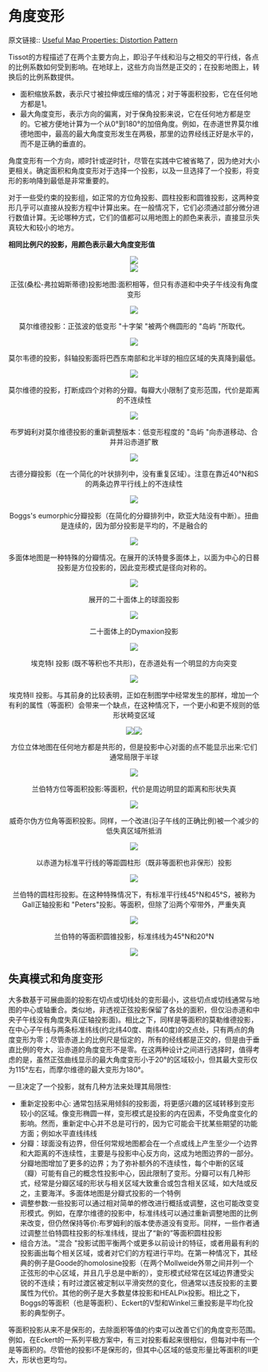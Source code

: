 # 角度变形
原文链接:: [Useful Map Properties: Distortion Pattern](https://web.archive.org/web/20180716235944/http://www.progonos.com/furuti/MapProj/Normal/CartProp/DefPatA/defPatA.html)

Tissot的方程描述了在两个主要方向上，即沿子午线和沿与之相交的平行线，各点的比例系数如何受到影响。在地球上，这些方向当然是正交的；在投影地图上，转换后的比例系数提供。

  * 面积缩放系数，表示尺寸被拉伸或压缩的情况；对于等面积投影，它在任何地方都是1。
  * 最大角度变形，表示方向的偏离，对于保角投影来说，它在任何地方都是空的。它被方便地计算为一个从0°到180°的加倍角度。例如，在赤道世界莫尔维德地图中，最高的最大角度变形发生在两极，那里的边界经线正好是水平的，而不是正确的垂直的。

角度变形有一个方向，顺时针或逆时针，尽管在实践中它被省略了，因为绝对大小更相关。确定面积和角度变形对于选择一个投影，以及一旦选择了一个投影，将变形的影响降到最低是非常重要的。

对于一些受约束的投影组，如正常的方位角投影、圆柱投影和圆锥投影，这两种变形几乎可以直接从投影方程中计算出来。在一般情况下，它们必须通过部分微分进行数值计算。无论哪种方式，它们的值都可以用地图上的颜色来表示，直接显示失真较大和较小的地方。

**相同比例尺的投影，用颜色表示最大角度变形值**
<div align="center"><img src="./asserts/image_1623424424876_0.png"/></div> 
<div align="center"><img src="./asserts/image_1623424430296_0.png"/></div> 
<center><p>正弦(桑松-弗拉姆斯蒂德)投影地图:面积相等，但只有赤道和中央子午线没有角度变形</p></center>
<div align="center"><img src="./asserts/image_1623424467052_0.png"/></div> 
<center><p>莫尔维德投影：正弦波的低变形 "十字架 "被两个椭圆形的 "岛屿 "所取代。</p></center>
<div align="center"><img src="./asserts/image_1623424508851_0.png"/></div> 
<center><p>莫尔韦德的投影，斜轴投影面将巴西东南部和北半球的相应区域的失真降到最低。</p></center>
<div align="center"><img src="./asserts/image_1623424549537_0.png"/></div> 
<center><p>莫尔维德的投影，打断成四个对称的分瓣。每瓣大小限制了变形范围，代价是距离的不连续性</p></center>
<div align="center"><img src="./asserts/image_1623424621778_0.png"/></div> 
<center><p>布罗姆利对莫尔维德投影的重新调整版本：低变形程度的 "岛屿 "向赤道移动、合并并沿赤道扩散</p></center>
<div align="center"><img src="./asserts/image_1623424666102_0.png"/></div> 
<center><p>古德分瓣投影（在一个简化的叶状排列中，没有重复区域）。注意在靠近40°N和S的两条边界平行线上的不连续性</p></center>
<div align="center"><img src="./asserts/image_1623424719447_0.png"/></div> 
<center><p>Boggs's eumorphic分瓣投影（在简化的分瓣排列中，欧亚大陆没有中断）。扭曲是连续的，因为部分投影是平均的，不是融合的</p></center>
<div align="center"><img src="./asserts/image_1623424790561_0.png"/></div> 
<center><p>多面体地图是一种特殊的分瓣情况。在展开的沃特曼多面体上，以面为中心的日晷投影是方位投影的，因此变形模式是径向对称的。</p></center>
<div align="center"><img src="./asserts/image_1623424841465_0.png"/></div> 
<center><p>展开的二十面体上的球面投影</p></center>
<div align="center"><img src="./asserts/image_1623424870154_0.png"/></div> 
<center><p>二十面体上的Dymaxion投影</p></center>
<div align="center"><img src="./asserts/image_1623424894524_0.png"/></div> 
<center><p>埃克特Ⅰ 投影  (既不等积也不共形)，在赤道处有一个明显的方向突变</p></center>
<div align="center"><img src="./asserts/image_1623424932598_0.png"/></div> 
<center><p>埃克特II 投影。与其前身的比较表明，正如在制图学中经常发生的那样，增加一个有利的属性（等面积）会带来一个缺点，在这种情况下，一个更小和更不规则的低形状畸变区域 </p></center>
<div align="center"><img src="./asserts/image_1623425008484_0.png"/><img src="./asserts/image_1623425013942_0.png"/></div> 
<center><p>方位立体地图在任何地方都是共形的，但是投影中心对面的点不能显示出来:它们通常局限于半球</p></center>
<div align="center"><img src="./asserts/image_1623425051157_0.png"/></div> 
<center><p>兰伯特方位等面积投影:等面积，代价是周边明显的距离和形状失真</p></center>
<div align="center"><img src="./asserts/image_1623425087517_0.png"/></div> 
<center><p>威奇尔伪方位角等面积投影。同样，一个改进(沿子午线的正确比例)被一个减少的低失真区域所抵消</p></center>
<div align="center"><img src="./asserts/image_1623425134288_0.png"/></div> 
<center><p>以赤道为标准平行线的等距圆柱形（既非等面积也非保形）投影</p></center>
<div align="center"><img src="./asserts/image_1623425159166_0.png"/></div> 
<center><p>兰伯特的圆柱形投影。在这种特殊情况下，有标准平行线45°N和45°S，被称为Gall正轴投影和 "Peters"投影。等面积，但除了沿两个窄带外，严重失真 </p></center>
<div align="center"><img src="./asserts/image_1623425215121_0.png"/></div> 
<center><p>兰伯特的等面积圆锥投影，标准纬线为45°N和20°N </p></center>
<div align="center"><img src="./asserts/image_1623425259930_0.png"/></div>

## 失真模式和角度变形

大多数基于可展曲面的投影在切点或切线处的变形最小，这些切点或切线通常与地图的中心或轴重合。类似地，非透视正弦投影保留了各处的面积，但仅沿赤道和中央子午线没有角度失真(正轴投影面)。相比之下，同样是等面积的莫勒维德投影，在中心子午线与两条标准纬线(约北纬40度、南纬40度)的交点处，只有两点的角度变形为零；尽管赤道上的比例尺是恒定的，所有的经线都是正交的，但是由于垂直比例的夸大，沿赤道的角度变形不是零。在这两种设计之间进行选择时，值得考虑的是，虽然正弦曲线显示的最大角度变形小于20°的区域较小，但其最大变形仅为115°左右，而摩尔维德的最大变形为180°。

一旦决定了一个投影，就有几种方法来处理其局限性:

  * 重新定投影中心: 通常包括采用倾斜的投影面，将更感兴趣的区域转移到变形较小的区域。像变形椭圆一样，变形模式是投影的内在因素，不受角度变化的影响。然而，重新定中心并不总是可行的，因为它可能会干扰某些期望的功能方面；例如水平直线纬线
  * 分瓣：球面没有边界，但任何常规地图都会在一个点或线上产生至少一个边界和大距离的不连续性，主要是与投影中心反方向，这成为地图边界的一部分。分瓣地图增加了更多的边界；为了弥补额外的不连续性，每个中断的区域（瓣）可能有自己的概念性投影中心，因此限制了变形。分瓣可以有几种形式，经常是分瓣区域的形状与相关区域大致重合或包含相关区域，如大陆或反之，主要海洋。多面体地图是分瓣式投影的一个特例
  * 调整参数:一些投影可以通过相对简单的修改进行概括或调整，这也可能改变变形模式。例如，在摩尔维德的投影中，标准纬线可以通过重新调整地图的比例来改变，但仍然保持等价:布罗姆利的版本使赤道没有变形。同样，一些作者通过调整兰伯特圆柱投影的标准纬线，提出了“新的”等面积圆柱投影
  * 组合方法。"混合 "投影试图平衡两个或更多以前设计的特征，或者用最有利的投影画出每个相关区域，或者对它们的方程进行平均。在第一种情况下，其经典的例子是Goode的homolosine投影（在两个Mollweide外带之间并列一个正弦形的中心区域，并且几乎总是中断的），变形模式经常在区域边界遭受尖锐的不连续；有时过渡区被定制以平滑突然的变化，但通常以违反投影的主要属性为代价。其他的例子是大多数星体投影和HEALPix投影。相比之下，Boggs的等面积（也是等面积）、Eckert的V型和Winkel三重投影是平均化投影的典型例子。

等面积投影从来不是保形的，去除面积等值的约束可以改善它们的角度变形范围。例如，在Eckert的一系列平极方案中，有三对投影看起来很相似，但每对中有一个是等面积的。尽管他的投影I不是保形的，但其中心区域的低变形量比等面积的II更大，形状也更均匀。